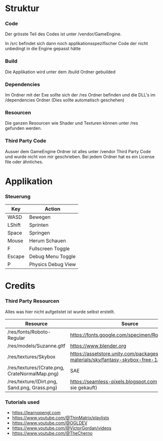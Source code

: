 # Struktur

### Code

Der grösste Teil des Codes ist unter /vendor/GameEngine.

In /src befindet sich dann noch applikationsspezifischer Code der nicht unbedingt in die Engine gepasst hätte

### Build
Die Applikation wird unter dem /build Ordner gebuilded

### Dependencies
Im Ordner mit der Exe sollte sich der /res Ordner befinden und die DLL's im /dependencies Ordner (Dies sollte automatisch geschehen)

### Resourcen
Die ganzen Resourcen wie Shader und Texturen können unter /res gefunden werden.

### Third Party Code
Ausser dem GameEngine Ordner ist alles unter /vendor Third Party Code und wurde nicht von mir geschrieben.
Bei jedem Ordner hat es ein License file oder ähnliches.

# Applikation

### Steuerung

| Key    | Action             |
|--------|--------------------|
| WASD   | Bewegen            |
| LShift | Sprinten           |
| Space  | Springen           |
| Mouse  | Herum Schauen      |
| F      | Fullscreen Toggle  |
| Escape | Debug Menu Toggle  |
| P      | Physics Debug View |

# Credits

### Third Party Resourcen

Alles was hier nicht aufgelistet ist wurde selbst erstellt.

| Resource                                      | Source                                                                                    |
|-----------------------------------------------|-------------------------------------------------------------------------------------------|
| /res/fonts/Roboto-Regular                     | https://fonts.google.com/specimen/Roboto                                                  |
| /res/models/Suzanne.gltf                      | https://www.blender.org                                                                   |
| /res/textures/Skybox                          | https://assetstore.unity.com/packages/2d/textures-materials/sky/fantasy-skybox-free-18353 |
| /res/textures/(Crate.png, CrateNormalMap.png) | SAE                                                                                       |
| /res/texture/(Dirt.png, Sand.png, Grass.png)  | https://seamless-pixels.blogspot.com (Ja ich habe sie gekauft)                            |


### Tutorials used

- https://learnopengl.com
- https://www.youtube.com/@ThinMatrix/playlists
- https://www.youtube.com/@OGLDEV
- https://www.youtube.com/@VictorGordan/videos
- https://www.youtube.com/@TheCherno
